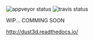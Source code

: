 ![appveyor status](https://ci.appveyor.com/api/projects/status/github/huxingyi/dust3d?branch=master&svg=true) ![travis status](https://travis-ci.org/huxingyi/dust3d.svg?branch=master)

WIP... COMMING SOON

http://dust3d.readthedocs.io/